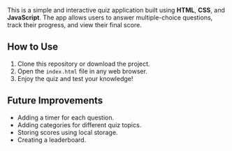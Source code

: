 This is a simple and interactive quiz application built using **HTML**, **CSS**, and **JavaScript**. The app allows users to answer multiple-choice questions, track their progress, and view their final score.

## How to Use

1. Clone this repository or download the project.
2. Open the `index.html` file in any web browser.
3. Enjoy the quiz and test your knowledge!

## Future Improvements

- Adding a timer for each question.
- Adding categories for different quiz topics.
- Storing scores using local storage.
- Creating a leaderboard.

